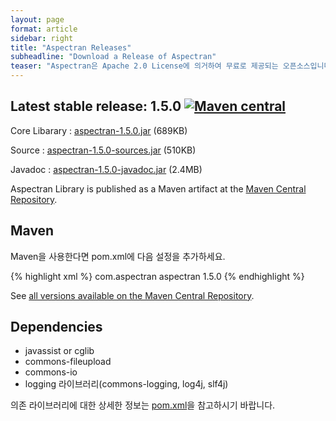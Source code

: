 ```yaml
---
layout: page
format: article
sidebar: right
title: "Aspectran Releases"
subheadline: "Download a Release of Aspectran"
teaser: "Aspectran은 Apache 2.0 License에 의거하여 무료로 제공되는 오픈소스입니다."
---
```


## Latest stable release: 1.5.0 [![Maven central](https://maven-badges.herokuapp.com/maven-central/com.aspectran/aspectran/badge.svg)](https://maven-badges.herokuapp.com/maven-central/com.aspectran/aspectran)

Core Libarary
: [aspectran-1.5.0.jar][1] (689KB)

Source
: [aspectran-1.5.0-sources.jar][2] (510KB)

Javadoc
: [aspectran-1.5.0-javadoc.jar][3] (2.4MB)

Aspectran Library is published as a Maven artifact at the [Maven Central Repository][4].

## Maven

Maven을 사용한다면 pom.xml에 다음 설정을 추가하세요.

{% highlight xml %}
<project>
  <dependencies>
    <dependency>
      <groupId>com.aspectran</groupId>
      <artifactId>aspectran</artifactId>
      <version>1.5.0</version>
    </dependency>
  </dependencies>
</project>
{% endhighlight %}

See [all versions available on the Maven Central Repository][5].


## Dependencies

* javassist or cglib
* commons-fileupload
* commons-io
* logging 라이브러리(commons-logging, log4j, slf4j)

의존 라이브러리에 대한 상세한 정보는 [pom.xml][6]을 참고하시기 바랍니다.


[1]: /downloads/1.5.x/aspectran-1.5.0.jar
[2]: /downloads/1.5.x/aspectran-1.5.0-sources.jar
[3]: /downloads/1.5.x/aspectran-1.5.0-javadoc.jar
[4]: http://repo1.maven.org/maven2/com/aspectran/aspectran/
[5]: http://search.maven.org/#search%7Cga%7C1%7Cg%3A%22com.aspectran%22
[6]: https://github.com/aspectran/aspectran/blob/master/pom.xml
